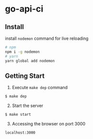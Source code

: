 # go-api-ci

## Install

install `nodemon` command for live reloading

```sh
# npm
npm i -g nodemon
# yarn
yarn global add nodemon
```

## Getting Start

1.  Execute `make dep` command

```sh
$ make dep
```

2.  Start the server

```sh
$ make start
```

3.  Accessing the browser on port 3000

```
localhost:3000
```
